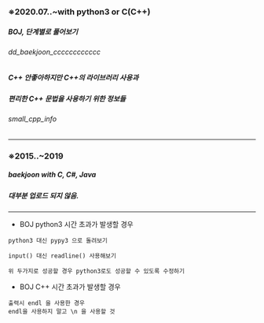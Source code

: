 ### ※2020.07..~with python3 or C(C++)
##### BOJ, 단계별로 풀어보기
###### dd_baekjoon_cccccccccccc

##### C++ 안좋아하지만 C++의 라이브러리 사용과
##### 편리한 C++ 문법을 사용하기 위한 정보들
###### small_cpp_info

*************************************************************************

### ※2015..~2019
##### baekjoon with C, C#, Java
##### 대부분 업로드 되지 않음.

*************************************************************************


* BOJ python3 시간 초과가 발생할 경우
```
python3 대신 pypy3 으로 돌려보기

input() 대신 readline() 사용해보기

위 두가지로 성공할 경우 python3로도 성공할 수 있도록 수정하기
```

* BOJ C++ 시간 초과가 발생할 경우
```
출력시 endl 을 사용한 경우
endl을 사용하지 말고 \n 을 사용할 것
```